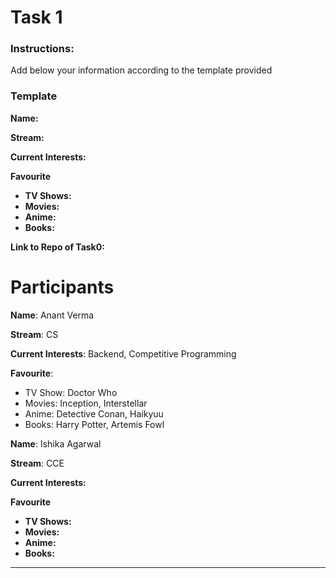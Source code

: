 # Task 1

### Instructions: 

Add below your information according to the template provided

### Template

**Name:** 

**Stream:** 

**Current Interests:** 

**Favourite** 

- **TV Shows:**
- **Movies:** 
- **Anime:** 
- **Books:**

**Link to Repo of Task0:**

# Participants

**Name**: Anant Verma

**Stream**: CS

**Current Interests**: Backend, Competitive Programming

**Favourite**: 

- TV Show: Doctor Who
- Movies: Inception, Interstellar
- Anime: Detective Conan, Haikyuu
- Books: Harry Potter, Artemis Fowl

**Name**: Ishika Agarwal 

**Stream**: CCE 

**Current Interests:** 

**Favourite** 

- **TV Shows:**
- **Movies:** 
- **Anime:** 
- **Books:**
___



